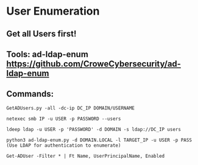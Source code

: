 # User Enumeration

## Get all Users first!

## Tools: ad-ldap-enum https://github.com/CroweCybersecurity/ad-ldap-enum

## Commands:

    GetADUsers.py -all -dc-ip DC_IP DOMAIN/USERNAME

    netexec smb IP -u USER -p PASSWORD --users

    ldeep ldap -u USER -p 'PASSWORD' -d DOMAIN -s ldap://DC_IP users

    python3 ad-ldap-enum.py -d DOMAIN.LOCAL -l TARGET_IP -u USER -p PASS (Use LDAP for authentication to enumerate)

    Get-ADUser -Filter * | Ft Name, UserPrincipalName, Enabled
